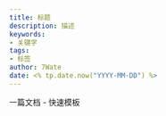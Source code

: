 ```yaml
---
title: 标题
description: 描述
keywords:
- 关键字
tags:
- 标签
author: 7Wate
date: <% tp.date.now("YYYY-MM-DD") %>
---
```


一篇文档 - 快速模板